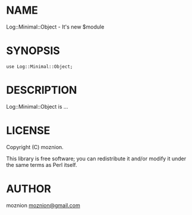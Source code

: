 # NAME

Log::Minimal::Object - It's new $module

# SYNOPSIS

    use Log::Minimal::Object;

# DESCRIPTION

Log::Minimal::Object is ...

# LICENSE

Copyright (C) moznion.

This library is free software; you can redistribute it and/or modify
it under the same terms as Perl itself.

# AUTHOR

moznion <moznion@gmail.com>
